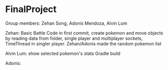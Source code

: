 # FinalProject
Group members: Zehan Song, Adonis Mendoza, Alvin Lum

Zehan:
Basic Battle Code in first commit, 
create pokemon and move objects by reading data from folder, 
single player and multiplayer sockets,
TimeThread in singler player.
Zehan/Adonis made the random pokemon list

Alvin Lum:
show selected pokemon's stats
Gradle build

Adonis:

